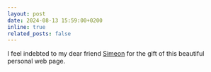```yaml
---
layout: post
date: 2024-08-13 15:59:00+0200
inline: true
related_posts: false
---
```


I feel indebted to my dear friend <a href='https://sdjambov.github.io'>Simeon</a> for the gift of this beautiful personal web page.
